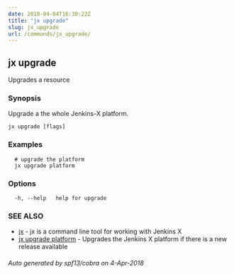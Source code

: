 ```yaml
---
date: 2018-04-04T16:30:22Z
title: "jx upgrade"
slug: jx_upgrade
url: /commands/jx_upgrade/
---
```

## jx upgrade

Upgrades a resource

### Synopsis

Upgrade a the whole Jenkins-X platform.

```
jx upgrade [flags]
```

### Examples

```
  # upgrade the platform
  jx upgrade platform
```

### Options

```
  -h, --help   help for upgrade
```

### SEE ALSO

* [jx](/commands/jx/)	 - jx is a command line tool for working with Jenkins X
* [jx upgrade platform](/commands/jx_upgrade_platform/)	 - Upgrades the Jenkins X platform if there is a new release available

###### Auto generated by spf13/cobra on 4-Apr-2018
